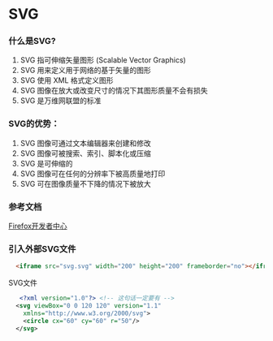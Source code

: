 # SVG


### 什么是SVG?

  1. SVG 指可伸缩矢量图形 (Scalable Vector Graphics)
  2. SVG 用来定义用于网络的基于矢量的图形  
  3. SVG 使用 XML 格式定义图形
  4. SVG 图像在放大或改变尺寸的情况下其图形质量不会有损失
  5. SVG 是万维网联盟的标准

### SVG的优势：
  1. SVG 图像可通过文本编辑器来创建和修改
  2. SVG 图像可被搜索、索引、脚本化或压缩
  3. SVG 是可伸缩的
  4. SVG 图像可在任何的分辨率下被高质量地打印
  5. SVG 可在图像质量不下降的情况下被放大

### 参考文档
[Firefox开发者中心](https://developer.mozilla.org/zh-CN/)

### 引入外部SVG文件
``` html
  <iframe src="svg.svg" width="200" height="200" frameborder="no"></iframe>
```
SVG文件
``` xml
   <?xml version="1.0"?> <!-- 这句话一定要有 -->
  <svg viewBox="0 0 120 120" version="1.1"
    xmlns="http://www.w3.org/2000/svg">
    <circle cx="60" cy="60" r="50"/>
  </svg>
```
